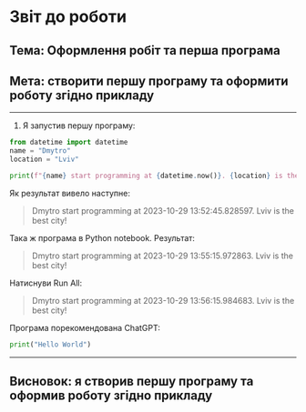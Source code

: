 # Звіт до роботи

## Тема: Оформлення робіт та перша програма

## Мета: створити першу програму та оформити роботу згідно прикладу

---

1. Я запустив першу програму:

```python
from datetime import datetime
name = "Dmytro"
location = "Lviv"

print(f"{name} start programming at {datetime.now()}. {location} is the best city!")
```

Як результат вивело наступне:

> Dmytro start programming at 2023-10-29 13:52:45.828597. Lviv is the best city!

Така ж програма в Python notebook. Результат:

> Dmytro start programming at 2023-10-29 13:55:15.972863. Lviv is the best city!

Натиснуви Run All:

> Dmytro start programming at 2023-10-29 13:56:15.984683. Lviv is the best city!

Програма порекомендована ChatGPT:

```python
print("Hello World")
```

---

## Висновок: я створив першу програму та оформив роботу згідно прикладу
